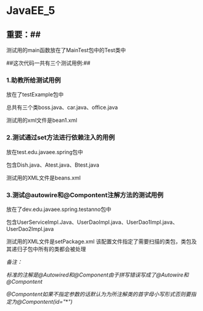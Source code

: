 # JavaEE_5
## 重要：##

测试用的main函数放在了MainTest包中的Test类中

##这次代码一共有三个测试用例:##


### 1.助教所给测试用例 ###

放在了testExample包中

总共有三个类boss.java、car.java、office.java

测试用的xml文件是bean1.xml

### 2.测试通过set方法进行依赖注入的用例 ###

 放在test.edu.javaee.spring包中
 
 包含Dish.java、Atest.java、Btest.java
 
 测试用的XML文件是beans.xml
 
 ### 3.测试@autowire和@Compontent注解方法的测试用例 ###
 
 放在了dev.edu.javaee.spring.testanno包中
 
 包含UserServiceImpl.Java、UserDaoImpl.java、UserDao1Impl.java、UserDao2Impl.java
 
 测试用的XML文件是setPackage.xml 该配置文件指定了需要扫描的类包，类包及其递归子包中所有的类都会被处理
 
 
 *备注：*
 
 *标准的注解是@Autowired和@Component由于拼写错误写成了@Autowire和@Compontent*
       
       
 *@Compontent如果不指定参数的话默认为为所注解类的首字母小写形式否则要指定为@Compontent(id="***")*
